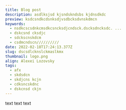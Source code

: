```yaml
---
title: Blog post
description: asdlksjsd kjsndskndsbs kjdnsdkdc
preview: ksdcsndkcdsnksdjvsdbcksdvnskdmcn
keywords:
  - nsdkcscsdnkcmsdkcsncksdjcndsck.dscksdncksdc. ...
  - dskcsnd cksdjc
  - sdckscnskdcm
  - csdmcndscn//////////
date: 2022-02-18T17:24:13.377Z
slug: dscsdlcknslckmaslkmx
thumbnail: logo.png
align: Alexei Lozovsky
tags:
  - afx
  - skdsdcn
  - skdjcns kcjn
  - cdksncskdnc
  - dskcnsd ckjn
---
```

text text text